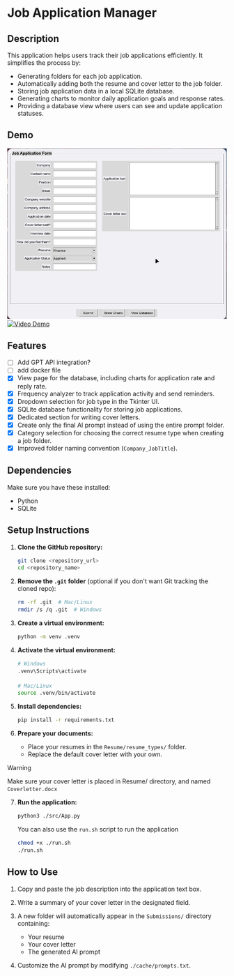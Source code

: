 # Job Application Manager

## Description

This application helps users track their job applications efficiently. It simplifies the process by:

- Generating folders for each job application.
- Automatically adding both the resume and cover letter to the job folder.
- Storing job application data in a local SQLite database.
- Generating charts to monitor daily application goals and response rates.
- Providing a database view where users can see and update application statuses.

## Demo

![app](./assets/app.png)
[![Video Demo](https://img.youtube.com/vi/YOUR_VIDEO_ID/0.jpg)](https://drive.google.com/file/d/1U5UDhSy-yUpJWvWRMCWYa4PqvOMzyuw1/view?usp=sharing)

## Features

- [ ] Add GPT API integration?
- [ ] add docker file
- [x] View page for the database, including charts for application rate and reply rate.
- [x] Frequency analyzer to track application activity and send reminders.
- [x] Dropdown selection for job type in the Tkinter UI.
- [x] SQLite database functionality for storing job applications.
- [x] Dedicated section for writing cover letters.
- [x] Create only the final AI prompt instead of using the entire prompt folder.
- [x] Category selection for choosing the correct resume type when creating a job folder.
- [x] Improved folder naming convention (`Company_JobTitle`).

## Dependencies

Make sure you have these installed:

- Python
- SQLite

## Setup Instructions

1. **Clone the GitHub repository:**

   ```bash
   git clone <repository_url>
   cd <repository_name>
   ```

2. **Remove the `.git` folder** (optional if you don't want Git tracking the cloned repo):

   ```bash
   rm -rf .git  # Mac/Linux
   rmdir /s /q .git  # Windows
   ```

3. **Create a virtual environment:**

   ```bash
   python -m venv .venv
   ```

4. **Activate the virtual environment:**

   ```bash
   # Windows
   .venv\Scripts\activate

   # Mac/Linux
   source .venv/bin/activate
   ```

5. **Install dependencies:**

   ```bash
   pip install -r requirements.txt
   ```

6. **Prepare your documents:**

   - Place your resumes in the `Resume/resume_types/` folder.
   - Replace the default cover letter with your own.

> [!WARNING]
>
> Make sure your cover letter is placed in Resume/ directory, and named `Coverletter.docx`

7. **Run the application:**

   ```bash
   python3 ./src/App.py
   ```

   You can also use the `run.sh` script to run the application

   ```bash
   chmod +x ./run.sh
   ./run.sh
   ```

## How to Use

1. Copy and paste the job description into the application text box.
2. Write a summary of your cover letter in the designated field.
3. A new folder will automatically appear in the `Submissions/` directory containing:

   - Your resume
   - Your cover letter
   - The generated AI prompt

4. Customize the AI prompt by modifying `./cache/prompts.txt`.
